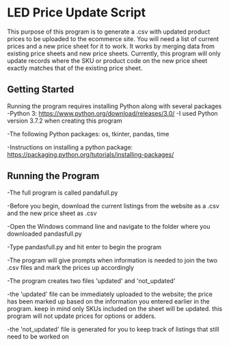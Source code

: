 # LED Price Update Script
This purpose of this program is to generate a .csv with updated product prices to be uploaded to the ecommerce site. You will need a list of current prices and a new price sheet for it to work. It works by merging data from existing price sheets and new price sheets. Currently, this program will only update records where the SKU or product code on the new price sheet exactly matches that of the existing price sheet. 

## Getting Started

Running the program requires installing Python along with several packages
-Python 3: https://www.python.org/download/releases/3.0/
  -I used Python version 3.7.2 when creating this program
  
-The following Python packages: os, tkinter, pandas, time

-Instructions on installing a python package: https://packaging.python.org/tutorials/installing-packages/


## Running the Program

-The full program is called pandafull.py

-Before you begin, download the current listings from the website as a .csv and the new price sheet as .csv 

-Open the Windows command line and navigate to the folder where you downloaded pandasfull.py

-Type pandasfull.py and hit enter to begin the program

-The program will give prompts when information is needed to join the two .csv files and mark the prices up accordingly

-The program creates two files 'updated' and 'not_updated'
  
  -the 'updated' file can be immediately uploaded to the website; the price has been marked up based on the information you entered earlier in the program. keep in mind only SKUs included on the sheet will be updated. this program will not update prices for options or adders.
  
  -the 'not_updated' file is generated for you to keep track of listings that still need to be worked on


